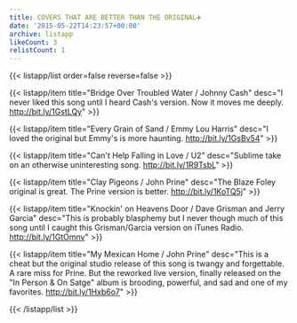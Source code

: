 ```yaml
---
title: COVERS THAT ARE BETTER THAN THE ORIGINAL➕
date: '2015-05-22T14:23:57+00:00'
archive: listapp
likeCount: 3
relistCount: 1
---
```


<!--more-->

{{< listapp/list order=false reverse=false >}}

   {{< listapp/item title="Bridge Over Troubled Water / Johnny Cash"
      desc="I never liked this song until I heard Cash's version. Now it moves me deeply. http://bit.ly/1GstLQy" >}}

   {{< listapp/item title="Every Grain of Sand / Emmy Lou Harris"
      desc="I loved the original but Emmy's is more haunting. http://bit.ly/1GsBv54" >}}

   {{< listapp/item title="Can't Help Falling in Love / U2"
      desc="Sublime take on an otherwise uninteresting song. http://bit.ly/1R9TsbL" >}}

   {{< listapp/item title="Clay Pigeons / John Prine"
      desc="The Blaze Foley original is great. The Prine version is better. http://bit.ly/1KoTQ5j" >}}

   {{< listapp/item title="Knockin' on Heavens Door / Dave Grisman and Jerry Garcia"
      desc="This is probably blasphemy but I never though much of this song until I caught this Grisman/Garcia version on iTunes Radio. http://bit.ly/1GtOmnv" >}}

   {{< listapp/item title="My Mexican Home / John Prine"
      desc="This is a cheat but the original studio release of this song is twangy and forgettable. A rare miss for Prine. But the reworked live version, finally released on the \"In Person & On Satge\" album is brooding, powerful, and sad and one of my favorites. http://bit.ly/1Hxb6o7" >}}

{{< /listapp/list >}}
